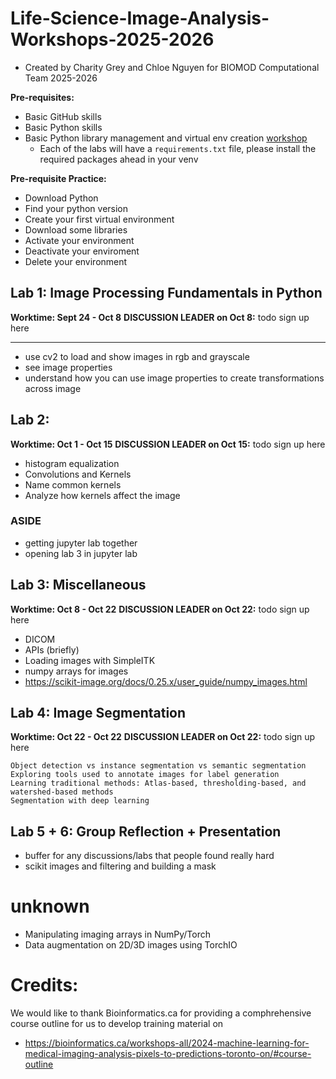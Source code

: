 # Life-Science-Image-Analysis-Workshops-2025-2026

- Created by Charity Grey and Chloe Nguyen for BIOMOD Computational Team 2025-2026

**Pre-requisites:**

- Basic GitHub skills
- Basic Python skills
- Basic Python library management and virtual env creation [workshop](https://www.youtube.com/watch?v=Y21OR1OPC9A)
  - Each of the labs will have a `requirements.txt` file, please install the required packages ahead in your venv

**Pre-requisite Practice:**

- Download Python
- Find your python version
- Create your first virtual environment
- Download some libraries
- Activate your environment
- Deactivate your enviroment
- Delete your environment

## Lab 1: Image Processing Fundamentals in Python
**Worktime: Sept 24 - Oct 8**
**DISCUSSION LEADER on Oct 8:** todo sign up here
****
- use cv2 to load and show images in rgb and grayscale
- see image properties
- understand how you can use image properties to create transformations across image

## Lab 2:
**Worktime: Oct 1 - Oct 15**
**DISCUSSION LEADER on Oct 15:** todo sign up here
- histogram equalization
- Convolutions and Kernels
- Name common kernels
- Analyze how kernels affect the image

### ASIDE
- getting jupyter lab together 
- opening lab 3 in jupyter lab

## Lab 3: Miscellaneous
**Worktime: Oct 8 - Oct 22**
**DISCUSSION LEADER on Oct 22:** todo sign up here
- DICOM
- APIs (briefly)
- Loading images with SimpleITK 
- numpy arrays for images
- https://scikit-image.org/docs/0.25.x/user_guide/numpy_images.html

## Lab 4: Image Segmentation 
**Worktime: Oct 22 - Oct 22**
**DISCUSSION LEADER on Oct 22:** todo sign up here
 
    Object detection vs instance segmentation vs semantic segmentation
    Exploring tools used to annotate images for label generation
    Learning traditional methods: Atlas-based, thresholding-based, and watershed-based methods 
    Segmentation with deep learning

## Lab 5 + 6: Group Reflection + Presentation
- buffer for any discussions/labs that people found really hard
- scikit images and filtering and building a mask

##


# unknown
- Manipulating imaging arrays in NumPy/Torch
- Data augmentation on 2D/3D images using TorchIO


# Credits:

We would like to thank Bioinformatics.ca for providing a comphrehensive course outline for us to develop training material on 
- https://bioinformatics.ca/workshops-all/2024-machine-learning-for-medical-imaging-analysis-pixels-to-predictions-toronto-on/#course-outline
